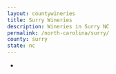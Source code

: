 ```yaml
---
layout: countywineries
title: Surry Wineries
description: Wineries in Surry NC
permalink: /north-carolina/surry/
county: surry
state: nc
---
```

-
